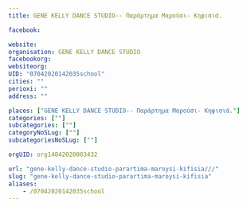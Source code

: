 ```yaml
---
title: GENE KELLY DANCE STUDIO-- Παράρτημα Μαρούσι- Κηφισιά.

facebook:

website:
organisation: GENE KELLY DANCE STUDIO
facebookorg:
websiteorg:
UID: "07042020142035school"
cities: ""
perioxi: ""
address: ""

places: ["GENE KELLY DANCE STUDIO-- Παράρτημα Μαρούσι- Κηφισιά."]
categories: [""]
subcategories: [""]
categoryNoSLug: [""]
subcategoriesNoSLug: [""]

orgUID: org14042020003432

url: "gene-kelly-dance-studio-parartima-maroysi-kifisia///"
slug: "gene-kelly-dance-studio-parartima-maroysi-kifisia"
aliases:
    - /07042020142035school
---
```





